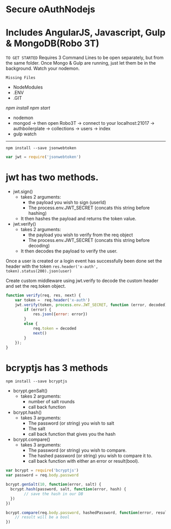 # Secure oAuthNodejs 
# Includes AngularJS, Javascript, Gulp & MongoDB(Robo 3T) 

`TO GET STARTED`
Requires 3 Command Lines to be open separately, but from the same folder. 
Once Mongo & Gulp are running, just let them be in the background.
Watch your nodemon. 

`Missing Files`
- NodeModules
- .ENV
- .GIT

*npm install*
*npm start*
* nodemon
* mongod -> then open Robo3T -> connect to your localhost:21017 -> authboilerplate -> collections -> users -> index
* gulp watch

----------------------------------------------------------------------------

`npm install --save jsonwebtoken`

```javascript
var jwt = require('jsonwebtoken')
```

# jwt has two methods.

  - jwt.sign()
    - takes 2 arguments:
        - the payload you wish to sign (userId)
        - The process.env.JWT_SECRET (concats this string before hashing)
    - It then hashes the payload and returns the token value.
  - jwt.verify()
    - takes 2 arguments:
        - the payload you wish to verify from the req object
        - The process.env.JWT_SECRET (concats this string before decoding)
    - It then decodes the payload to verify the user.

Once a user is created or a login event has successfully been done set the header with the token
`res.header('x-auth', token).status(200).json(user)`

Create custom middleware using jwt.verify to decode the custom header and set the req.token object.

```javascript
function verify(req, res, next) {
	var token =  req.header('x-auth')
	jwt.verify(token, process.env.JWT_SECRET, function (error, decoded) {
		if (error) {
			res.json({error: error})
		}
		else {
			req.token = decoded
			next()
		}
	});
}
```

# bcryptjs has 3 methods

`npm install --save bcryptjs`

 - bcrypt.genSalt()
  	- takes 2 arguments:
      	- number of salt rounds
      	- call back function
 - bcrypt.hash()
    - takes 3 arguments:
       - The password (or string) you wish to salt
       - The salt
       - call back function that gives you the hash
 - bcrypt.compare()
    - takes 3 arguments:
       - The password (or string) you wish to compare.
       - The hashed password (or string) you wish to compare it to.
       - call back function with either an error or result(bool).

```javascript
var bcrypt = require('bcryptjs')
var password = req.body.password

bcrypt.genSalt(10, function(error, salt) {
  bcrypt.hash(password, salt, function(error, hash) {
  		// save the hash in our DB
  })
})

bcrypt.compare(req.body.password, hashedPassword, function(error, result) {
	// result will be a bool
})
```
